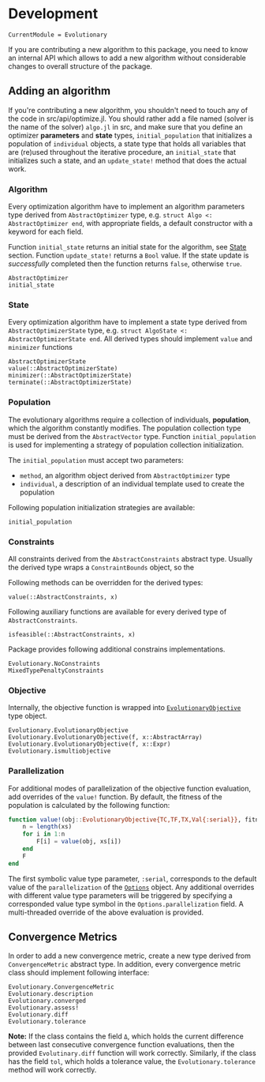 # Development

```@meta
CurrentModule = Evolutionary
```

If you are contributing a new algorithm to this package, you need to know an internal API which allows to add a new algorithm without considerable changes to overall structure of the package.

## Adding an algorithm

If you're contributing a new algorithm, you shouldn't need to touch any of the code in src/api/optimize.jl. You should rather add a file named (solver is the name of the solver) `algo.jl` in src, and make sure that you define an optimizer **parameters** and **state** types, `initial_population` that initializes a population of `individual` objects, a state type that holds all variables that are (re)used throughout the iterative procedure, an `initial_state` that initializes such a state, and an `update_state!` method that does the actual work.


### Algorithm

Every optimization algorithm have to implement an algorithm parameters type derived from
 `AbstractOptimizer` type,  e.g. `struct Algo <: AbstractOptimizer end`, with appropriate fields, a default constructor with a keyword for each field.

Function `initial_state` returns an initial state for the algorithm, see [State](#state) section.
Function `update_state!` returns a `Bool` value. If the state update is *successfully* completed then the function returns `false`, otherwise `true`.

```@docs
AbstractOptimizer
initial_state
```

### State

Every optimization algorithm have to implement a state type derived from `AbstractOptimizerState` type, e.g. `struct AlgoState <: AbstractOptimizerState end`. All derived types should implement `value` and `minimizer` functions

```@docs
AbstractOptimizerState
value(::AbstractOptimizerState)
minimizer(::AbstractOptimizerState)
terminate(::AbstractOptimizerState)
```

### Population

The evolutionary algorithms require a collection of individuals, **population**, which the algorithm constantly modifies. The population collection type must be derived from the `AbstractVector` type. Function `initial_population` is used for implementing a strategy of population collection initialization.

The `initial_population` must accept two parameters:
- `method`, an algorithm object derived from `AbstractOptimizer` type
- `individual`, a description of an individual template used to create the population


Following population initialization strategies are available:

```@docs
initial_population
```

### Constraints

All constraints derived from the `AbstractConstraints` abstract type.
Usually the derived type wraps a `ConstraintBounds` object, so the

Following methods can be overridden for the derived types:

```@docs
value(::AbstractConstraints, x)
```

Following auxiliary functions are available for every derived type of `AbstractConstraints`.

```@docs
isfeasible(::AbstractConstraints, x)
```

Package provides following additional constrains implementations.

```@docs
Evolutionary.NoConstraints
MixedTypePenaltyConstraints
```

### Objective

Internally, the objective function is wrapped into [`EvolutionaryObjective`](@ref) type object.

```@docs
Evolutionary.EvolutionaryObjective
Evolutionary.EvolutionaryObjective(f, x::AbstractArray)
Evolutionary.EvolutionaryObjective(f, x::Expr)
Evolutionary.ismultiobjective
```

### Parallelization

For additional modes of parallelization of the objective function evaluation, add overrides of the `value!` function.
By default, the fitness of the population is calculated by the following function:

```julia
function value!(obj::EvolutionaryObjective{TC,TF,TX,Val{:serial}}, fitness, population::AbstractVector{IT}) where {IT}
    n = length(xs)
    for i in 1:n
        F[i] = value(obj, xs[i])
    end
    F
end
```

The first symbolic value type parameter, `:serial`, corresponds to the default value
of the `parallelization` of the [`Options`](@ref) object.
Any additional overrides with different value type parameters will be triggered
by specifying a corresponded value type symbol in the `Options.parallelization` field.
A multi-threaded override of the above evaluation is provided.

## Convergence Metrics

In order to add a new convergence metric, create a new type derived from `ConvergenceMetric` abstract type.
In addition, every convergence metric class should implement following interface:

```@docs
Evolutionary.ConvergenceMetric
Evolutionary.description
Evolutionary.converged
Evolutionary.assess!
Evolutionary.diff
Evolutionary.tolerance
```

**Note:** If the class contains the field `Δ`, which holds the current difference
between last consecutive convergence function evaluations, then the provided
`Evolutinary.diff` function will work correctly.
Similarly, if the class has the field `tol`, which holds a tolerance value,
the `Evolutionary.tolerance` method will work correctly.

